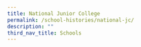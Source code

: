 ```yaml
---
title: National Junior College
permalink: /school-histories/national-jc/
description: ""
third_nav_title: Schools
---
```


